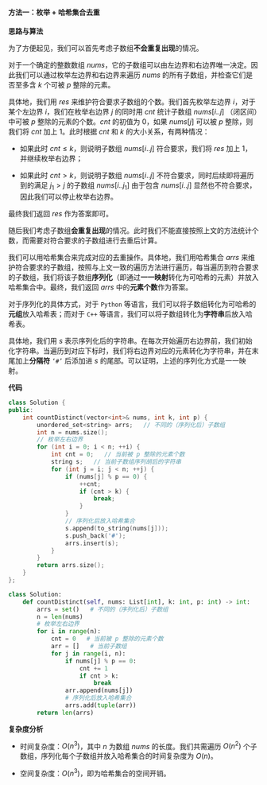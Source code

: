 #### 方法一：枚举 + 哈希集合去重

**思路与算法**

为了方便起见，我们可以首先考虑子数组**不会重复出现**的情况。

对于一个确定的整数数组 $\textit{nums}$，它的子数组可以由左边界和右边界唯一决定。因此我们可以通过枚举左边界和右边界来遍历 $\textit{nums}$ 的所有子数组，并检查它们是否至多含 $k$ 个可被 $p$ 整除的元素。

具体地，我们用 $\textit{res}$ 来维护符合要求子数组的个数。我们首先枚举左边界 $i$，对于某个左边界 $i$，我们在枚举右边界 $j$ 的同时用 $\textit{cnt}$ 统计子数组 $\textit{nums}[i..j]$ （闭区间）中可被 $p$ 整除的元素的个数。$\textit{cnt}$ 的初值为 $0$，如果 $\textit{nums}[j]$ 可以被 $p$ 整除，则我们将 $\textit{cnt}$ 加上 $1$。此时根据 $\textit{cnt}$ 和 $k$ 的大小关系，有两种情况：

- 如果此时 $\textit{cnt} \le k$，则说明子数组 $\textit{nums}[i..j]$ 符合要求，我们将 $\textit{res}$ 加上 $1$，并继续枚举右边界；

- 如果此时 $\textit{cnt} > k$，则说明子数组 $\textit{nums}[i..j]$ 不符合要求，同时后续即将遍历到的满足 $j_1 > j$ 的子数组 $\textit{nums}[i..j_1]$ 由于包含 $\textit{nums}[i..j]$ 显然也不符合要求，因此我们可以停止枚举右边界。

最终我们返回 $\textit{res}$ 作为答案即可。

随后我们考虑子数组**会重复出现**的情况。此时我们不能直接按照上文的方法统计个数，而需要对符合要求的子数组进行去重后计算。

我们可以用哈希集合来完成对应的去重操作。具体地，我们用哈希集合 $\textit{arrs}$ 来维护符合要求的子数组，按照与上文一致的遍历方法进行遍历，每当遍历到符合要求的子数组，我们将该子数组**序列化**（即通过**一一映射**转化为可哈希的元素）并放入哈希集合中。最终，我们返回 $\textit{arrs}$ 中的**元素个数**作为答案。

对于序列化的具体方式，对于 $\texttt{Python}$ 等语言，我们可以将子数组转化为可哈希的**元组**放入哈希表；而对于 $\texttt{C++}$ 等语言，我们可以将子数组转化为**字符串**后放入哈希表。

具体地，我们用 $s$ 表示序列化后的字符串。在每次开始遍历右边界前，我们初始化字符串。当遍历到对应下标时，我们将右边界对应的元素转化为字符串，并在末尾加上**分隔符** $\texttt{`\#'}$ 后添加进 $s$ 的尾部。可以证明，上述的序列化方式是一一映射。

**代码**

```C++ [sol1-C++]
class Solution {
public:
    int countDistinct(vector<int>& nums, int k, int p) {
        unordered_set<string> arrs;   // 不同的（序列化后）子数组
        int n = nums.size();
        // 枚举左右边界
        for (int i = 0; i < n; ++i) {
            int cnt = 0;   // 当前被 p 整除的元素个数
            string s;   // 当前子数组序列胡后的字符串
            for (int j = i; j < n; ++j) {
                if (nums[j] % p == 0) {
                    ++cnt;
                    if (cnt > k) {
                        break;
                    }
                }
                // 序列化后放入哈希集合
                s.append(to_string(nums[j]));
                s.push_back('#');
                arrs.insert(s);
            }
        }
        return arrs.size();
    }
};
```


```Python [sol1-Python3]
class Solution:
    def countDistinct(self, nums: List[int], k: int, p: int) -> int:
        arrs = set()   # 不同的（序列化后）子数组
        n = len(nums)
        # 枚举左右边界
        for i in range(n):
            cnt = 0   # 当前被 p 整除的元素个数
            arr = []   # 当前子数组
            for j in range(i, n):
                if nums[j] % p == 0:
                    cnt += 1
                    if cnt > k:
                        break
                arr.append(nums[j])
                # 序列化后放入哈希集合
                arrs.add(tuple(arr))
        return len(arrs)
```


**复杂度分析**

- 时间复杂度：$O(n^3)$，其中 $n$ 为数组 $\textit{nums}$ 的长度。我们共需遍历 $O(n^2)$ 个子数组，序列化每个子数组并放入哈希集合的时间复杂度为 $O(n)$。

- 空间复杂度：$O(n^3)$，即为哈希集合的空间开销。
